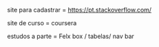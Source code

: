 site para cadastrar = https://pt.stackoverflow.com/

site de curso = coursera

estudos a parte = Felx box / tabelas/ nav bar